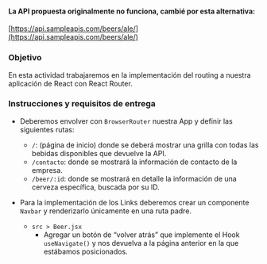 #### La API propuesta originalmente no funciona, cambié por esta alternativa:

[https://api.sampleapis.com/beers/ale/](https://api.sampleapis.com/beers/ale/)

### Objetivo

En esta actividad trabajaremos en la implementación del routing a nuestra aplicación de React con React Router.

### Instrucciones y requisitos de entrega

- Deberemos envolver con `BrowserRouter` nuestra App y definir las siguientes rutas:
  - `/`: (página de inicio) donde se deberá mostrar una grilla con todas las bebidas disponibles que devuelve la API.
  - `/contacto`: donde se mostrará la información de contacto de la empresa.
  - `/beer/:id`: donde se mostrará en detalle la información de una cerveza específica, buscada por su ID.

- Para la implementación de los Links deberemos crear un componente `Navbar` y renderizarlo únicamente en una ruta padre.

  - `src > Beer.jsx`
    - Agregar un botón de “volver atrás” que implemente el Hook `useNavigate()` y nos devuelva a la página anterior en la que estábamos posicionados.
